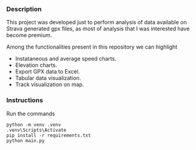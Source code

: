 ### Description

This project was developed just to perform analysis of data available on Strava generated gpx files, as most of analysis that I was interested have become premium. 

Among the functionalities present in this repository we can highlight

- Instataneous and average speed charts. 
- Elevation charts.
- Export GPX data to Excel.
- Tabular data visualization. 
- Track visualization on map. 


### Instructions

Run the commands

```
python -m venv .venv
.venv\Scripts\Activate
pip install -r requirements.txt
python main.py
```

